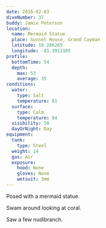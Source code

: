 ```yaml
---
date: 2016-02-03
diveNumber: 37
buddy: Jamie Peterson
location:
  name: Mermaid Statue
  place: Sunset House, Grand Cayman
  latitude: 19.286265
  longitude: -81.3911105
profile:
  bottomTime: 54
  depth:
    max: 53
    average: 35
conditions:
  water:
    type: Salt
    temperature: 81
  surface:
    type: Calm
    temperature: 84
  visibility: 50
  dayOrNight: Day
equipment:
  tank:
    type: Steel
  weight: 14
  gas: Air
  exposure:
    hood: None
    gloves: None
    wetsuit: 3mm
---
```

Posed with a mermaid statue.

Swam around looking at coral.

Saw a few nudibranch.
